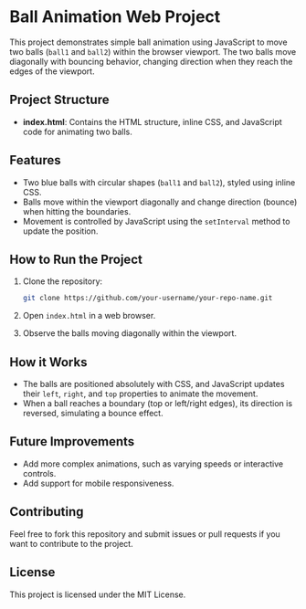# Ball Animation Web Project

This project demonstrates simple ball animation using JavaScript to move two balls (`ball1` and `ball2`) within the browser viewport. The two balls move diagonally with bouncing behavior, changing direction when they reach the edges of the viewport.

## Project Structure

- **index.html**: Contains the HTML structure, inline CSS, and JavaScript code for animating two balls.
  
## Features

- Two blue balls with circular shapes (`ball1` and `ball2`), styled using inline CSS.
- Balls move within the viewport diagonally and change direction (bounce) when hitting the boundaries.
- Movement is controlled by JavaScript using the `setInterval` method to update the position.

## How to Run the Project

1. Clone the repository:
    ```bash
    git clone https://github.com/your-username/your-repo-name.git
    ```

2. Open `index.html` in a web browser.

3. Observe the balls moving diagonally within the viewport.

## How it Works

- The balls are positioned absolutely with CSS, and JavaScript updates their `left`, `right`, and `top` properties to animate the movement.
- When a ball reaches a boundary (top or left/right edges), its direction is reversed, simulating a bounce effect.

## Future Improvements

- Add more complex animations, such as varying speeds or interactive controls.
- Add support for mobile responsiveness.

## Contributing

Feel free to fork this repository and submit issues or pull requests if you want to contribute to the project.

## License

This project is licensed under the MIT License.
